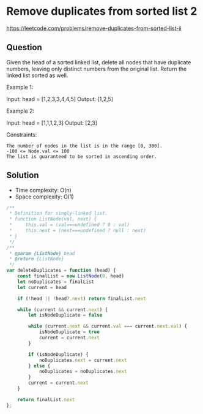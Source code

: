 # Remove duplicates from sorted list 2

https://leetcode.com/problems/remove-duplicates-from-sorted-list-ii

## Question

Given the head of a sorted linked list, delete all nodes that have duplicate numbers, leaving only distinct numbers from the original list. Return the linked list sorted as well.

Example 1:

Input: head = [1,2,3,3,4,4,5]
Output: [1,2,5]

Example 2:

Input: head = [1,1,1,2,3]
Output: [2,3]

Constraints:

    The number of nodes in the list is in the range [0, 300].
    -100 <= Node.val <= 100
    The list is guaranteed to be sorted in ascending order.

## Solution

- Time complexity: O(n)
- Space complexity: O(1)

```javascript
/**
 * Definition for singly-linked list.
 * function ListNode(val, next) {
 *     this.val = (val===undefined ? 0 : val)
 *     this.next = (next===undefined ? null : next)
 * }
 */
/**
 * @param {ListNode} head
 * @return {ListNode}
 */
var deleteDuplicates = function (head) {
    const finalList = new ListNode(0, head)
    let noDuplicates = finalList
    let current = head

    if (!head || !head?.next) return finalList.next

    while (current && current.next) {
        let isNodeDuplicate = false

        while (current.next && current.val === current.next.val) {
            isNodeDuplicate = true
            current = current.next
        }

        if (isNodeDuplicate) {
            noDuplicates.next = current.next
        } else {
            noDuplicates = noDuplicates.next
        }
        current = current.next
    } 

    return finalList.next
};
```
